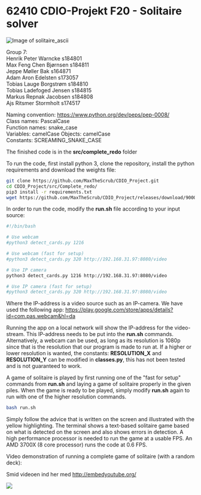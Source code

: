 # 62410 CDIO-Projekt F20 - Solitaire solver

![Image of solitaire_ascii](https://raw.githubusercontent.com/MaxTheScrub/CDIO_Project/master/src/Complete_redo/solitaire_ascii.png)


Group 7:                                    
Henrik Peter Warncke s184801                
Max Feng Chen Bjørnsen s184811              
Jeppe Møller Bak s164871                    
Adam Aron Edelsten s173057                 
Tobias Lauge Borgstrøm s184810              
Tobias Ladefoged Jensen s184815             
Markus Repnak Jacobsen s184808              
Ajs Ritsmer Stormholt s174517               

Naming convention: https://www.python.org/dev/peps/pep-0008/                       
Class names: PascalCase                         
Function names: snake_case                       
Variables: camelCase
Objects: camelCase                        
Constants: SCREAMING_SNAKE_CASE 

The finished code is in the **src/complete_redo** folder

To run the code, first install python 3, clone the repository, install the python requirements and download the weights file:
```bash
git clone https://github.com/MaxTheScrub/CDIO_Project.git
cd CDIO_Project/src/Complete_redo/
pip3 install -r requirements.txt
wget https://github.com/MaxTheScrub/CDIO_Project/releases/download/90000/yolocards_90000.weights
```

In order to run the code, modify the **run.sh** file according to your input source:
```bash
#!/bin/bash

# Use webcam
#python3 detect_cards.py 1216

# Use webcam (fast for setup)
#python3 detect_cards.py 320 http://192.168.31.97:8080/video

# Use IP camera
python3 detect_cards.py 1216 http://192.168.31.97:8080/video

# Use IP camera (fast for setup)
#python3 detect_cards.py 320 http://192.168.31.97:8080/video
```
Where the IP-address is a video source such as an IP-camera. We have used the following app: https://play.google.com/store/apps/details?id=com.pas.webcam&hl=da

Running the app on a local network will show the IP-address for the video-stream. This IP-address  needs to be put into the **run.sh** commands. Alternatively, a webcam can be used, as long as its resolution is 1080p since that is the resolution that our program is made to run at. If a higher or lower resolution is wanted, the constants: **RESOLUTION_X** and **RESOLUTION_Y** can be modified in **classes.py**, this has not been tested and is not guaranteed to work.

A game of solitaire is played by first running one of the "fast for setup" commands from **run.sh** and laying a game of solitaire properly in the given piles. When the game is ready to be played, simply modify **run.sh** again to run with one of the higher resolution commands.
```bash
bash run.sh
```
Simply follow the advice that is written on the screen and illustrated with the yellow highlighting. The terminal shows a text-based solitaire game based on what is detected on the screen and also shows errors in detection. A high performance processor is needed to run the game at a usable FPS. An AMD 3700X (8 core processor) runs the code at 0.6 FPS.

Video demonstration of running a complete game of solitaire (with a random deck):

Smid videoen ind her med http://embedyoutube.org/

[![](http://img.youtube.com/vi/8L-qnswyDxg/0.jpg)](http://www.youtube.com/watch?v=8L-qnswyDxg "Video link")
